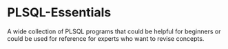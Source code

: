 # PLSQL-Essentials
A wide collection of PLSQL programs that could be helpful for beginners or could be used for reference for experts who want to revise concepts.
